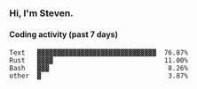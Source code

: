 ### Hi, I'm Steven.

#### Coding activity (past 7 days)
```
Text   ▓▓▓▓▓▓▓▓▓▓▓▓▓▓▓▓▓▓▓▓▓▓▓▓▓▓▓▓▓▓  76.87%
Rust   ▓▓▓▓                            11.00%
Bash   ▓▓▓                              8.26%
other  ▓                                3.87%
```
